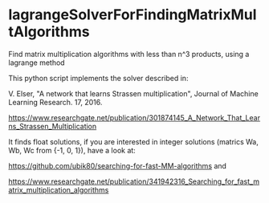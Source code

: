 # lagrangeSolverForFindingMatrixMultAlgorithms
Find matrix multiplication algorithms with less than n^3 products, using a lagrange method

This python script implements the solver described in: 

V. Elser, "A network that learns Strassen multiplication", Journal of Machine Learning Research. 17, 2016.

https://www.researchgate.net/publication/301874145_A_Network_That_Learns_Strassen_Multiplication

It finds float solutions, if you are interested in integer solutions (matrics Wa, Wb, Wc from {-1, 0, 1}), have a look at:

https://github.com/ubik80/searching-for-fast-MM-algorithms and

https://www.researchgate.net/publication/341942316_Searching_for_fast_matrix_multiplication_algorithms

